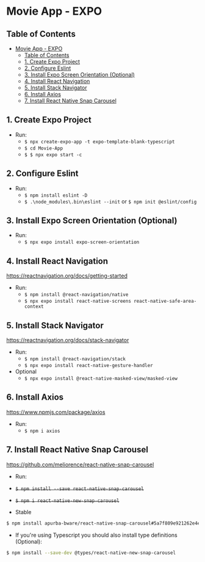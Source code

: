 # Movie App - EXPO

## Table of Contents

- [Movie App - EXPO](#movie-app---expo)
  - [Table of Contents](#table-of-contents)
  - [1. Create Expo Project](#1-create-expo-project)
  - [2. Configure Eslint](#2-configure-eslint)
  - [3. Install Expo Screen Orientation (Optional)](#3-install-expo-screen-orientation-optional)
  - [4. Install React Navigation](#4-install-react-navigation)
  - [5. Install Stack Navigator](#5-install-stack-navigator)
  - [6. Install Axios](#6-install-axios)
  - [7. Install React Native Snap Carousel](#7-install-react-native-snap-carousel)

## 1. Create Expo Project

- Run:
  - `$ npx create-expo-app -t expo-template-blank-typescript`
  - `$ cd Movie-App`
  - `$ $ npx expo start -c`

## 2. Configure Eslint

- Run:
  - `$ npm install eslint -D`
  - `$ .\node_modules\.bin\eslint --init` or `$ npm init @eslint/config`

## 3. Install Expo Screen Orientation (Optional)

- Run:
  - `$ npx expo install expo-screen-orientation`

## 4. Install React Navigation

<https://reactnavigation.org/docs/getting-started>

- Run:
  - `$ npm install @react-navigation/native`
  - `$ npx expo install react-native-screens react-native-safe-area-context`

## 5. Install Stack Navigator

<https://reactnavigation.org/docs/stack-navigator>

- Run:
  - `$ npm install @react-navigation/stack`
  - `$ npx expo install react-native-gesture-handler`
- Optional
  - `$ npx expo install @react-native-masked-view/masked-view`

## 6. Install Axios

<https://www.npmjs.com/package/axios>

- Run:
  - `$ npm i axios`

## 7. Install React Native Snap Carousel

<https://github.com/meliorence/react-native-snap-carousel>

- Run:

- ~~`$ npm install --save react-native-snap-carousel`~~

- ~~`$ npm i react-native-new-snap-carousel`~~

- Stable

```bash
$ npm install apurba-bware/react-native-snap-carousel#5a7f809e921262e4e2f646e8cfc4da85f7bd663d
```

- If you're using Typescript you should also install type definitions (Optional):

```bash
$ npm install --save-dev @types/react-native-new-snap-carousel
```
